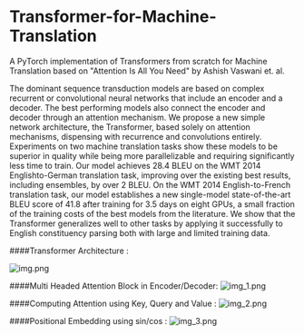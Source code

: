 # Transformer-for-Machine-Translation
A PyTorch implementation of Transformers from scratch for Machine Translation based on "Attention Is All You Need" by Ashish Vaswani et. al.

The dominant sequence transduction models are based on complex recurrent or
convolutional neural networks that include an encoder and a decoder. The best
performing models also connect the encoder and decoder through an attention
mechanism. We propose a new simple network architecture, the Transformer,
based solely on attention mechanisms, dispensing with recurrence and convolutions
entirely. Experiments on two machine translation tasks show these models to
be superior in quality while being more parallelizable and requiring significantly
less time to train. Our model achieves 28.4 BLEU on the WMT 2014 Englishto-German translation task, improving over the existing best results, including
ensembles, by over 2 BLEU. On the WMT 2014 English-to-French translation task,
our model establishes a new single-model state-of-the-art BLEU score of 41.8 after
training for 3.5 days on eight GPUs, a small fraction of the training costs of the
best models from the literature. We show that the Transformer generalizes well to
other tasks by applying it successfully to English constituency parsing both with
large and limited training data.

####Transformer Architecture :

![img.png](img.png)

####Multi Headed Attention Block in Encoder/Decoder:
![img_1.png](img_1.png)

####Computing Attention using Key, Query and Value :
![img_2.png](img_2.png)

####Positional Embedding using sin/cos :
![img_3.png](img_3.png)